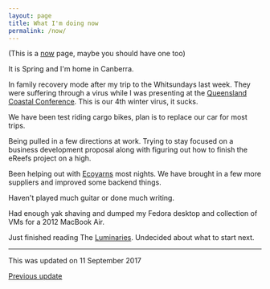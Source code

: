 ```yaml
---
layout: page
title: What I'm doing now
permalink: /now/
---
```


(This is a [now](http://nownownow.com/about) page, maybe you should have one too)

It is Spring and I'm home in Canberra.

In family recovery mode after my trip to the Whitsundays last week. They were suffering through a virus while I was presenting at the [Queensland Coastal Conference](http://event.icebergevents.com.au/qldcoastalconference2017). This is our 4th winter virus, it sucks.

We have been test riding cargo bikes, plan is to replace our car for most trips. 

Being pulled in a few directions at work. Trying to stay focused on a business development proposal along with figuring out how to finish the eReefs project on a high. 

Been helping out with [Ecoyarns](https://ecoyarns.com.au) most nights. We have brought in a few more suppliers and improved some backend things.

Haven't played much guitar or done much writing. 

Had enough yak shaving and dumped my Fedora desktop and collection of VMs for a 2012 MacBook Air. 

Just finished reading The [Luminaries](https://www.goodreads.com/book/show/17333230-the-luminaries). Undecided about what to start next.

---
This was updated on 11 September 2017

[Previous update](/now-20170613/)
